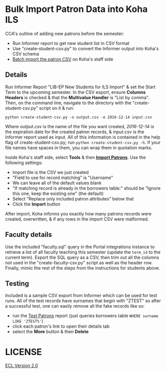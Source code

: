 # Bulk Import Patron Data into Koha ILS

CCA's outline of adding new patrons before the semester:

- Run Informer report to get new student list in CSV format
- Use "create-student-csv.py" to convert the Informer output into Koha's CSV schema
- [Batch import the patron CSV](https://library-staff.cca.edu/cgi-bin/koha/tools/import_borrowers.pl) on Koha's staff side

## Details

Run Informer Report "LIB-EP New Students for ILS Import" & set the Start Term to the upcoming semester. In the CSV export, ensure **Columns Headers** is checked & that the **Multivalue Handler** is "List by comma". Then, on the command line, navigate to the directory with the "create-student-csv.py" script on it & run:

```
python create-student-csv.py -o output.csv -e 2016-12-14 input.csv
```

Where _output.csv_ is the name of the file you want created, _2016-12-14_ is the expiration date for the created patron records, & _input.csv_ is the Informer report used as input. All of this information is contained in the help flag of create-student-csv.py; run `python create-student-csv.py -h`. If your file names have spaces in them, you can wrap them in quotation marks.

Inside Koha's staff side, select **Tools** & then **[Import Patrons](https://library-staff.cca.edu/cgi-bin/koha/tools/import_borrowers.pl)**. Use the following settings:

- Import file is the CSV we just created
- "Field to use for record matching" is "Username"
- We can leave all of the default values blank
- "If matching record is already in the borrowers table:" should be "Ignore this one, keep the existing one" (the default)
- Select "Replace only included patron attributes" below that
- Click the **Import** button

After import, Koha informs you exactly how many patrons records were created, overwritten, & if any rows in the import CSV were malformed.

## Faculty details

Use the included "faculty.sql" query in the Portal integrations instance to retrieve a list of all faculty teaching this semester (update the `term_id` to the current term). Export the SQL query as a CSV, then trim out all the columns not used in the "create-faculty-csv.py" script as well as the header row. Finally, mimic the rest of the steps from the instructions for students above.

## Testing

Included is a sample CSV export from Informer which can be used for test runs. All of the test records have surnames that begin with "ZTEST" so after a successful test, one can easily remove all the fake records like so:

- run the [Test Patrons](https://library-staff.cca.edu/cgi-bin/koha/reports/guided_reports.pl?reports=62&phase=Run%20this%20report) report (just queries borrowers table `WHERE surname LIKE 'ZTEST%'`)
- click each patron's link to open their details tab
- select the **More** button & then **Delete**

# LICENSE

[ECL Version 2.0](https://opensource.org/licenses/ECL-2.0)
